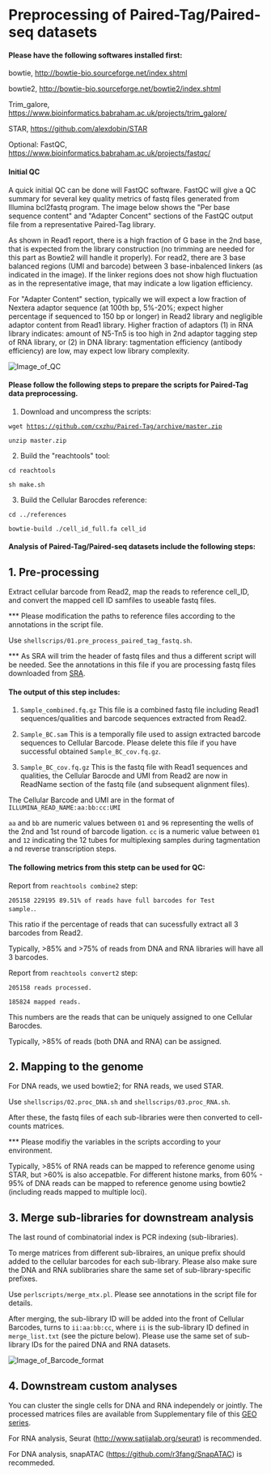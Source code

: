 # Preprocessing of Paired-Tag/Paired-seq datasets
#### Please have the following softwares installed first:

bowtie, http://bowtie-bio.sourceforge.net/index.shtml

bowtie2, http://bowtie-bio.sourceforge.net/bowtie2/index.shtml

Trim_galore, https://www.bioinformatics.babraham.ac.uk/projects/trim_galore/

STAR, https://github.com/alexdobin/STAR

Optional: FastQC, https://www.bioinformatics.babraham.ac.uk/projects/fastqc/

#### Initial QC
A quick initial QC can be done will FastQC software. FastQC will give a QC summary for several key quality metrics of fastq files generated from Illumina bcl2fastq program. The image below shows the "Per base sequence content" and "Adapter Concent" sections of the FastQC output file from a representative Paired-Tag library. 

As shown in Read1 report, there is a high fraction of G base in the 2nd base, that is expected from the library construction (no trimming are needed for this part as Bowtie2 will handle it properly). For read2, there are 3 base balanced regions (UMI and barcode) between 3 base-inbalenced linkers (as indicated in the image). If the linker regions does not show high fluctuation as in the representative image, that may indicate a low ligation efficiency.

For "Adapter Content" section, typically we will expect a low fraction of Nextera adaptor sequence (at 100th bp, 5%-20%; expect higher percentage if sequenced to 150 bp or longer) in Read2 library and negligible adaptor content from Read1 library. Higher fraction of adaptors (1) in RNA library indicates: amount of N5-Tn5 is too high in 2nd adaptor tagging step of RNA library, or (2) in DNA library: tagmentation efficiency (antibody efficiency) are low, may expect low library complexity.

![Image_of_QC](https://github.com/cxzhu/Paired-Tag/blob/master/img/QC.png)

#### Please follow the following steps to prepare the scripts for Paired-Tag data preprocessing.

1. Download and uncompress the scripts: 

<code>wget https://github.com/cxzhu/Paired-Tag/archive/master.zip</code>

<code>unzip master.zip</code>

2. Build the "reachtools" tool:

<code>cd reachtools</code>

<code>sh make.sh</code>

3. Build the Cellular Barocdes reference:

<code>cd ../references</code>

<code>bowtie-build ./cell_id_full.fa cell_id</code>



#### Analysis of Paired-Tag/Paired-seq datasets include the following steps:


## 1. Pre-processing
Extract cellular barcode from Read2, map the reads to reference cell_ID, and convert the mapped cell ID samfiles to useable fastq files.

*** Please modification the paths to reference files according to the annotations in the script file.

Use <code>shellscrips/01.pre_process_paired_tag_fastq.sh</code>.

*** As SRA will trim the header of fastq files and thus a different script will be needed. See the annotations in this file if you are processing fastq files downloaded from [SRA](https://www.ncbi.nlm.nih.gov/sra?term=SRP266461).


#### The output of this step includes:

1. <code>Sample_combined.fq.gz</code>  This file is a combined fastq file including Read1 sequences/qualities and barcode sequences extracted from Read2.

2. <code>Sample_BC.sam</code> This is a temporally file used to assign extracted barcode sequences to Cellular Barcode. Please delete this file if you have successful obtained <code>Sample_BC_cov.fq.gz</code>.

3. <code>Sample_BC_cov.fq.gz</code> This is the fastq file with Read1 sequences and qualities, the Cellular Barocde and UMI from Read2 are now in ReadName section of the fastq file (and subsequent alignment files).

The Cellular Barcode and UMI are in the format of <code>ILLUMINA_READ_NAME:aa:bb:cc:UMI</code>

<code>aa</code> and <code>bb</code> are numeric values between <code>01</code> and <code>96</code> representing the wells of the 2nd and 1st round of barcode ligation. <code>cc</code> is a numeric value between <code>01</code> and <code>12</code> indicating the 12 tubes for multiplexing samples during tagmentation a nd reverse transcription steps.

#### The following metrics from this stetp can be used for QC:

Report from <code>reachtools combine2</code> step:

<code>205158	229195	89.51% of reads have full barcodes for Test sample.</code>. 

This ratio if the percentage of reads that can sucessfully extract all 3 barcodes from Read2.

Typically, >85% and >75% of reads from DNA and RNA libraries will have all 3 barcodes.

Report from <code>reachtools convert2</code> step:

<code>205158 reads processed.</code>

<code>185824 mapped reads.</code>

This numbers are the reads that can be uniquely assigned to one Cellular Barocdes.

Typically, >85% of reads (both DNA and RNA) can be assigned.


## 2. Mapping to the genome
For DNA reads, we used bowtie2; for RNA reads, we used STAR.

Use <code>shellscrips/02.proc_DNA.sh</code> and <code>shellscrips/03.proc_RNA.sh</code>.

After these, the fastq files of each sub-libraries were then converted to cell-counts matrices.

*** Please modifiy the variables in the scripts according to your environment.

Typically, >85% of RNA reads can be mapped to reference genome using STAR, but >60% is also accepatble. For different histone marks, from 60% - 95% of DNA reads can be mapped to reference genome using bowtie2 (including reads mapped to multiple loci).


## 3. Merge sub-libraries for downstream analysis
The last round of combinatorial index is PCR indexing (sub-libraries). 

To merge matrices from different sub-libraires, an unique prefix should added to the cellular barcodes for each sub-library. Please also make sure the DNA and RNA sublibraries share the same set of sub-library-specific prefixes.

Use <code>perlscripts/merge_mtx.pl</code>. Please see annotations in the script file for details.

After merging, the sub-library ID will be added into the front of Cellular Barcodes, turns to <code>ii:aa:bb:cc</code>, where <code>ii</code> is the sub-library ID defined in <code>merge_list.txt</code> (see the picture below). Please use the same set of sub-library IDs for the paired DNA and RNA datasets.

![Image_of_Barcode_format](https://github.com/cxzhu/Paired-Tag/blob/master/img/barcodes_format-01.png)

## 4. Downstream custom analyses
You can cluster the single cells for DNA and RNA independely or jointly. The processed matrices files are available from Supplementary file of this [GEO series](https://www.ncbi.nlm.nih.gov/geo/query/acc.cgi?acc=GSE152020).

For RNA analysis, Seurat (http://www.satijalab.org/seurat) is recommended. 

For DNA analysis, snapATAC (https://github.com/r3fang/SnapATAC) is recommeded.
